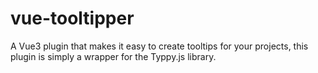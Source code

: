 # vue-tooltipper
A Vue3 plugin that makes it easy to create tooltips for your projects, this plugin is simply a wrapper for the Typpy.js library.
